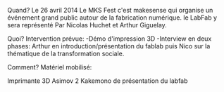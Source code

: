 Quand?
Le 26 avril 2014
Le MKS Fest c'est makesense qui organise un événement grand public autour de la fabrication numérique. le LabFab y sera représenté Par Nicolas Huchet et Arthur Giguelay.

Quoi?
Intervention prévue:
-Démo d'impression 3D
-Interview en deux phases: Arthur en introduction/présentation du fablab puis Nico sur la thématique de la transformation sociale.

Comment?
Matériel mobilisé:

Imprimante 3D Asimov 2
Kakemono de présentation du labfab
